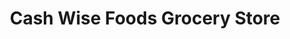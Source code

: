 ---
title: "Cash Wise Foods Grocery Store"
url: /watford-city/cash-wise-foods-grocery-store/
shop: supermarket
---